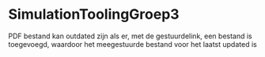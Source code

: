 # SimulationToolingGroep3
PDF bestand kan outdated zijn als er, met de gestuurdelink, een bestand is toegevoegd, waardoor het meegestuurde bestand voor het laatst updated is
